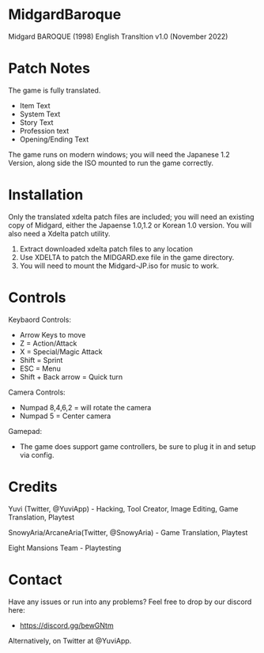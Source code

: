# MidgardBaroque
Midgard BAROQUE (1998) English Transltion v1.0 (November 2022)

# Patch Notes #
The game is fully translated.
*  Item Text
*  System Text
*  Story Text
*  Profession text
*  Opening/Ending Text

The game runs on modern windows; you will need the Japanese 1.2 Version, along side the ISO mounted to run the game correctly.

# Installation #
Only the translated xdelta patch files are included; you will need an existing copy of Midgard, either the Japaense 1.0,1.2 or Korean 1.0 version.
You will also need a Xdelta patch utility.

1. Extract downloaded xdelta patch files to any location
2. Use XDELTA to patch the MIDGARD.exe file in the game directory.
3. You will need to mount the Midgard-JP.iso for music to work.

# Controls #
Keybaord Controls:

- Arrow Keys to move
- Z =  Action/Attack
- X = Special/Magic Attack
- Shift = Sprint
- ESC = Menu
- Shift + Back arrow = Quick turn

Camera Controls:

- Numpad 8,4,6,2 = will rotate the camera
- Numpad 5 = Center camera

Gamepad:
- The game does support game controllers, be sure to plug it in and setup via config.

# Credits #
Yuvi (Twitter, @YuviApp) - Hacking, Tool Creator, Image Editing, Game Translation, Playtest

SnowyAria/ArcaneAria(Twitter, @SnowyAria) - Game Translation, Playtest

Eight Mansions Team - Playtesting

# Contact #
Have any issues or run into any problems? Feel free to drop by our discord here:
*  https://discord.gg/bewGNtm

Alternatively, on Twitter at @YuviApp.
